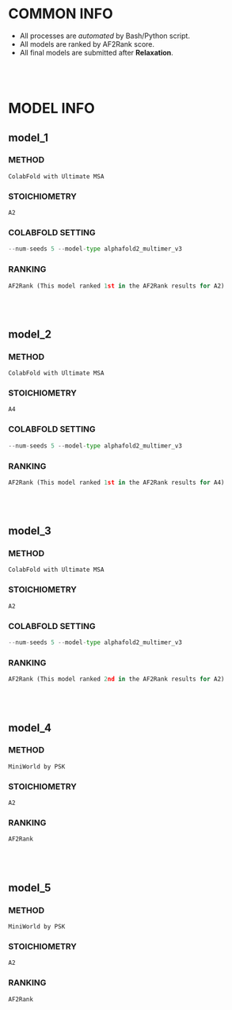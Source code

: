 # COMMON INFO
* All processes are *automated* by Bash/Python script.
* All models are ranked by AF2Rank score.
* All final models are submitted after **Relaxation**.
<br/>
<br/>

# MODEL INFO
## model_1
### METHOD
    ColabFold with Ultimate MSA
### STOICHIOMETRY
    A2
### COLABFOLD SETTING
```python
--num-seeds 5 --model-type alphafold2_multimer_v3
```
### RANKING
```python
AF2Rank (This model ranked 1st in the AF2Rank results for A2)
```
<br/>
<br/>

## model_2
### METHOD
    ColabFold with Ultimate MSA
### STOICHIOMETRY
    A4
### COLABFOLD SETTING
```python
--num-seeds 5 --model-type alphafold2_multimer_v3
```
### RANKING
```python
AF2Rank (This model ranked 1st in the AF2Rank results for A4)
```
<br/>
<br/>

## model_3
### METHOD
    ColabFold with Ultimate MSA
### STOICHIOMETRY
    A2
### COLABFOLD SETTING
```python
--num-seeds 5 --model-type alphafold2_multimer_v3
```
### RANKING
```python
AF2Rank (This model ranked 2nd in the AF2Rank results for A2)
```
<br/>
<br/>

## model_4
### METHOD
    MiniWorld by PSK
### STOICHIOMETRY
    A2
### RANKING
```python
AF2Rank
```
<br/>
<br/>

## model_5
### METHOD
    MiniWorld by PSK
### STOICHIOMETRY
    A2
### RANKING
```python
AF2Rank
```
<br/>
<br/>
    